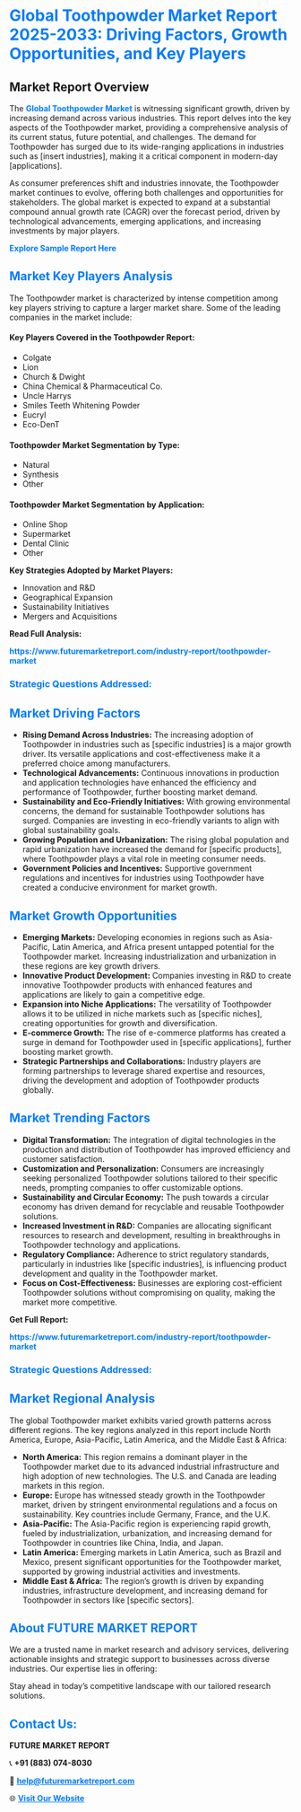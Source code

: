 <h1 style="color: #007BFF;">Global Toothpowder Market Report 2025-2033: Driving Factors, Growth Opportunities, and Key Players</h1>

<section id="overview">
<h2>Market Report Overview</h2>
<p>The <a href="https://www.futuremarketreport.com/industry-report/toothpowder-market" style="color: #007BFF; text-decoration: none;"><strong>Global Toothpowder Market</strong></a> is witnessing significant growth, driven by increasing demand across various industries. This report delves into the key aspects of the Toothpowder market, providing a comprehensive analysis of its current status, future potential, and challenges. The demand for Toothpowder has surged due to its wide-ranging applications in industries such as [insert industries], making it a critical component in modern-day [applications].</p>
<p>As consumer preferences shift and industries innovate, the Toothpowder market continues to evolve, offering both challenges and opportunities for stakeholders. The global market is expected to expand at a substantial compound annual growth rate (CAGR) over the forecast period, driven by technological advancements, emerging applications, and increasing investments by major players.</p>
</section>

<section id="overview">
<p><a href="https://www.futuremarketreport.com/request-sample/reportId=102074" style="color: #007BFF; text-decoration: none;"><strong>Explore Sample Report Here</strong></a></p>
</section>

<section id="key-players">
<h2 style="color: #007BFF;">Market Key Players Analysis</h2>
<p>The Toothpowder market is characterized by intense competition among key players striving to capture a larger market share. Some of the leading companies in the market include:</p>
<h4>Key Players Covered in the Toothpowder Report:</h4>
<ul><li>Colgate</li><li>Lion</li><li>Church &amp; Dwight</li><li>China Chemical &amp; Pharmaceutical Co.</li><li>Uncle Harrys</li><li>Smiles Teeth Whitening Powder</li><li>Eucryl</li><li>Eco-DenT</li></ul>
<h4>Toothpowder Market Segmentation by Type:</h4>
<ul><li>Natural</li><li>Synthesis</li><li>Other</li></ul>

<h4>Toothpowder Market Segmentation by Application:</h4>
<ul><li>Online Shop</li><li>Supermarket</li><li>Dental Clinic</li><li>Other</li></ul>
<p><strong>Key Strategies Adopted by Market Players:</strong></p>
<ul>
<li>Innovation and R&D</li>
<li>Geographical Expansion</li>
<li>Sustainability Initiatives</li>
<li>Mergers and Acquisitions</li>
</ul>
</section>

<section>
<p><strong>Read Full Analysis: </strong></p><a href="https://www.futuremarketreport.com/industry-report/toothpowder-market" style="color: #007BFF; text-decoration: none;"><strong>https://www.futuremarketreport.com/industry-report/toothpowder-market</strong></a>
<h3 style="color: #007BFF;">Strategic Questions Addressed:</h3>
</section>

<section id="driving-factors">
<h2 style="color: #007BFF;">Market Driving Factors</h2>
<ul>
<li><strong>Rising Demand Across Industries:</strong> The increasing adoption of Toothpowder in industries such as [specific industries] is a major growth driver. Its versatile applications and cost-effectiveness make it a preferred choice among manufacturers.</li>
<li><strong>Technological Advancements:</strong> Continuous innovations in production and application technologies have enhanced the efficiency and performance of Toothpowder, further boosting market demand.</li>
<li><strong>Sustainability and Eco-Friendly Initiatives:</strong> With growing environmental concerns, the demand for sustainable Toothpowder solutions has surged. Companies are investing in eco-friendly variants to align with global sustainability goals.</li>
<li><strong>Growing Population and Urbanization:</strong> The rising global population and rapid urbanization have increased the demand for [specific products], where Toothpowder plays a vital role in meeting consumer needs.</li>
<li><strong>Government Policies and Incentives:</strong> Supportive government regulations and incentives for industries using Toothpowder have created a conducive environment for market growth.</li>
</ul>
</section>

<section id="growth-opportunities">
<h2 style="color: #007BFF;">Market Growth Opportunities</h2>
<ul>
<li><strong>Emerging Markets:</strong> Developing economies in regions such as Asia-Pacific, Latin America, and Africa present untapped potential for the Toothpowder market. Increasing industrialization and urbanization in these regions are key growth drivers.</li>
<li><strong>Innovative Product Development:</strong> Companies investing in R&D to create innovative Toothpowder products with enhanced features and applications are likely to gain a competitive edge.</li>
<li><strong>Expansion into Niche Applications:</strong> The versatility of Toothpowder allows it to be utilized in niche markets such as [specific niches], creating opportunities for growth and diversification.</li>
<li><strong>E-commerce Growth:</strong> The rise of e-commerce platforms has created a surge in demand for Toothpowder used in [specific applications], further boosting market growth.</li>
<li><strong>Strategic Partnerships and Collaborations:</strong> Industry players are forming partnerships to leverage shared expertise and resources, driving the development and adoption of Toothpowder products globally.</li>
</ul>
</section>

<section id="trending-factors">
<h2 style="color: #007BFF;">Market Trending Factors</h2>
<ul>
<li><strong>Digital Transformation:</strong> The integration of digital technologies in the production and distribution of Toothpowder has improved efficiency and customer satisfaction.</li>
<li><strong>Customization and Personalization:</strong> Consumers are increasingly seeking personalized Toothpowder solutions tailored to their specific needs, prompting companies to offer customizable options.</li>
<li><strong>Sustainability and Circular Economy:</strong> The push towards a circular economy has driven demand for recyclable and reusable Toothpowder solutions.</li>
<li><strong>Increased Investment in R&D:</strong> Companies are allocating significant resources to research and development, resulting in breakthroughs in Toothpowder technology and applications.</li>
<li><strong>Regulatory Compliance:</strong> Adherence to strict regulatory standards, particularly in industries like [specific industries], is influencing product development and quality in the Toothpowder market.</li>
<li><strong>Focus on Cost-Effectiveness:</strong> Businesses are exploring cost-efficient Toothpowder solutions without compromising on quality, making the market more competitive.</li>
</ul>
</section>

<section>
<p><strong>Get Full Report: </strong></p><a href="https://www.futuremarketreport.com/industry-report/toothpowder-market" style="color: #007BFF; text-decoration: none;"><strong>https://www.futuremarketreport.com/industry-report/toothpowder-market</strong></a>
<h3 style="color: #007BFF;">Strategic Questions Addressed:</h3>
</section>


<section id="regional-analysis">
<h2 style="color: #007BFF;">Market Regional Analysis</h2>
<p>The global Toothpowder market exhibits varied growth patterns across different regions. The key regions analyzed in this report include North America, Europe, Asia-Pacific, Latin America, and the Middle East & Africa:</p>
<ul>
<li><strong>North America:</strong> This region remains a dominant player in the Toothpowder market due to its advanced industrial infrastructure and high adoption of new technologies. The U.S. and Canada are leading markets in this region.</li>
<li><strong>Europe:</strong> Europe has witnessed steady growth in the Toothpowder market, driven by stringent environmental regulations and a focus on sustainability. Key countries include Germany, France, and the U.K.</li>
<li><strong>Asia-Pacific:</strong> The Asia-Pacific region is experiencing rapid growth, fueled by industrialization, urbanization, and increasing demand for Toothpowder in countries like China, India, and Japan.</li>
<li><strong>Latin America:</strong> Emerging markets in Latin America, such as Brazil and Mexico, present significant opportunities for the Toothpowder market, supported by growing industrial activities and investments.</li>
<li><strong>Middle East & Africa:</strong> The region’s growth is driven by expanding industries, infrastructure development, and increasing demand for Toothpowder in sectors like [specific sectors].</li>
</ul>
</section>

<footer>
<h2 style="color: #007BFF;">About FUTURE MARKET REPORT</h2>
<p>We are a trusted name in market research and advisory services, delivering actionable insights and strategic support to businesses across diverse industries. Our expertise lies in offering:</p>

<p>Stay ahead in today’s competitive landscape with our tailored research solutions.</p>

<h2 style="color: #007BFF;">Contact Us:</h2>
<p><strong>FUTURE MARKET REPORT</strong></p>
<p>📞 <strong>+91 (883) 074-8030</strong></p>
<p>📧 <strong><a href="mailto:help@futuremarketreport.com" style="color: #007BFF;">help@futuremarketreport.com</a></strong></p>
<p>🌐 <strong><a href="https://www.futuremarketreport.com/" style="color: #007BFF;">Visit Our Website</a></strong></p>
</footer>